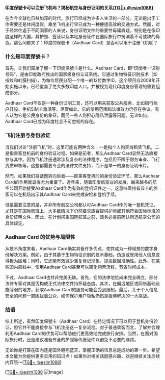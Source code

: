 **印度保號卡可以注册飞机吗？揭秘航空与身份证明的关系[[TG💪+ @esim1088](https://t.me/s/esim1088)]**

在当今全球化日益加深的时代，旅行已经成为许多人生活的一部分。无论是出于工作需要还是休闲度假，乘坐飞机出行早已成为一种便捷高效的交通方式。然而，对于经常往返于不同国家的人来说，身份证明文件的重要性毋庸置疑。特别是在像印度这样的大国，其护照、签证以及本地身份证件在国际旅行中扮演着不可或缺的角色。那么问题来了：印度的保號卡（Aadhaar Card）是否可以用于注册飞机呢？

### 什么是印度保號卡？

首先，让我们简单了解一下印度保號卡是什么。Aadhaar Card，即“印度唯一识别号码”，是由印度政府推出的国家级身份认证系统。它通过生物特征识别技术（如指纹和虹膜扫描），为每位居民分配一个唯一的12位数字ID。这个项目自2009年开始实施以来，已经覆盖了绝大多数印度人口，并被视为现代印度身份管理的重要组成部分。

Aadhaar Card不仅是一种身份证明工具，还可以用来获取公共服务，比如银行账户开设、手机SIM卡激活等。尽管如此，它的使用范围和法律效力仍存在争议。有人认为它是公民身份的象征，而另一些人则担心隐私泄露等问题。无论如何，Aadhaar Card已成为印度社会不可忽视的存在。

### 飞机注册与身份验证

当我们讨论“注册飞机”时，这里可能有两种含义：一是指个人购买或租赁飞机，二是指乘客登机前的身份验证过程。如果是前者，那么Aadhaar Card显然无法直接参与其中。因为飞机注册通常涉及复杂的法律程序，包括但不限于财务审查、飞行资质审核等，这些都需要专业的法律文件支持，而不是单一的身份证明卡片。

然而，如果我们将话题转向后者——即乘客登机时的身份验证环节，那么Aadhaar Card的作用就显得尤为重要了。近年来，随着印度航空业的发展，越来越多的航空公司开始接受Aadhaar Card作为有效的登机证件之一。这意味着持有该卡的旅客可以在机场出示其Aadhaar Card来完成安检和登机手续。

但是需要注意的是，并非所有航空公司都认可Aadhaar Card作为唯一登机凭证。尤其是在国际航班上，大多数情况下仍然要求旅客提供护照或其他符合国际标准的身份证明文件。因此，在计划搭乘国际航班之前，请务必提前确认所选航空公司的具体规定。

### Aadhaar Card 的优势与局限性

从技术角度来看，Aadhaar Card确实具备许多优点，使其成为一种理想的数字身份解决方案。例如，由于其基于生物特征识别的技术基础，伪造或冒用他人信息变得极为困难；同时，它还能有效减少重复登记现象，提高数据准确性。此外，在某些国内航线中，使用Aadhaar Card甚至可以简化购票流程，节省时间成本。

不过，Aadhaar Card也并非完美无缺。首先，它的法律地位尚未完全确立，部分法律专家对其是否构成正式法律文件持怀疑态度。其次，在偏远地区或网络基础设施薄弱的地方，获取Aadhaar Card的服务可能会受到限制。最后，关于个人信息安全的问题一直困扰着公众，如何保护用户隐私仍然是亟待解决的一大挑战。

### 结语

综上所述，虽然印度保號卡（Aadhaar Card）在特定情况下可以用于登机身份验证，但它并不能直接参与飞机注册这一复杂流程。对于普通乘客而言，了解并合理利用Aadhaar Card的优势可以帮助他们更高效地完成旅行安排。当然，在面对国际旅行时，还是建议准备齐全的护照等传统证件以避免不必要的麻烦。

无论你是打算在国内还是国外翱翔蓝天，掌握正确的信息总是成功的第一步。希望本文能为你提供更多实用的知识点！如果你对相关话题感兴趣，欢迎继续关注后续内容哦～[[TG💪+ @esim1088](https://t.me/s/esim1088)]

[[TG💪+ @esim1088](https://t.me/s/esim1088) ![Image](https://i.postimg.cc/4NQfJmqS/Snipaste-2025-05-13-00-14-12.png)]